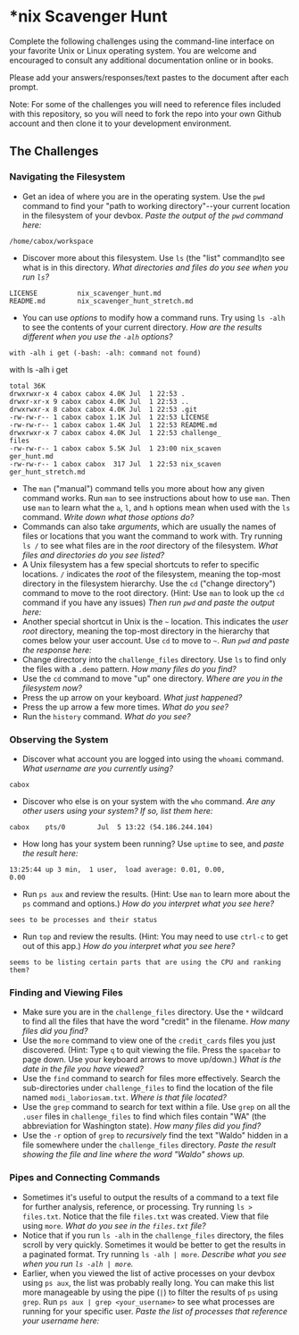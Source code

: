 # *nix Scavenger Hunt

Complete the following challenges using the command-line interface on your favorite
Unix or Linux operating system. You are welcome and encouraged to consult any
additional documentation online or in books.

Please add your answers/responses/text pastes to the document after each prompt.

Note: For some of the challenges you will need to reference files included with
this repository, so you will need to fork the repo into your own Github account
and then clone it to your development environment.

## The Challenges

### Navigating the Filesystem

* Get an idea of where you are in the operating system. Use the `pwd` command to find your "path to working directory"--your current location in the filesystem of your devbox. *Paste the output of the `pwd` command here:*

```
/home/cabox/workspace                                
```

* Discover more about this filesystem. Use `ls` (the "list" command)to see what is in this directory. *What directories and files do you see when you run `ls`?*

```
LICENSE          nix_scavenger_hunt.md               
README.md        nix_scavenger_hunt_stretch.md       
```

* You can use *options* to modify how a command runs. Try using `ls -alh` to see the contents of your current directory. *How are the results different when you use the `-alh` options?*
```
with -alh i get (-bash: -alh: command not found)
```

with ls -alh i get
```
total 36K                                                    
drwxrwxr-x 4 cabox cabox 4.0K Jul  1 22:53 .                 
drwxr-xr-x 9 cabox cabox 4.0K Jul  1 22:53 ..                
drwxrwxr-x 8 cabox cabox 4.0K Jul  1 22:53 .git              
-rw-rw-r-- 1 cabox cabox 1.1K Jul  1 22:53 LICENSE           
-rw-rw-r-- 1 cabox cabox 1.4K Jul  1 22:53 README.md         
drwxrwxr-x 7 cabox cabox 4.0K Jul  1 22:53 challenge_        
files                                                        
-rw-rw-r-- 1 cabox cabox 5.5K Jul  1 23:00 nix_scaven        
ger_hunt.md                                                  
-rw-rw-r-- 1 cabox cabox  317 Jul  1 22:53 nix_scaven        
ger_hunt_stretch.md  
```

* The `man` ("manual") command tells you more about how any given command works. Run `man` to see instructions about how to use `man`. Then use `man` to learn what the `a`, `l`, and `h` options mean when used with the `ls` command. *Write down what those options do?*
* Commands can also take *arguments*, which are usually the names of files or locations that you want the command to work with. Try running `ls /` to see what files are in the *root* directory of the filesystem. *What files and directories do you see listed?*
* A Unix filesystem has a few special shortcuts to refer to specific locations. `/` indicates the *root* of the filesystem, meaning the top-most directory in the filesystem hierarchy. Use the `cd` ("change directory") command to move to the root directory. (Hint: Use `man` to look up the `cd` command if you have any issues) *Then run `pwd` and paste the output here:*
* Another special shortcut in Unix is the `~` location. This indicates the *user root* directory, meaning the top-most directory in the hierarchy that comes below your user account. Use `cd` to move to `~`. *Run `pwd` and paste the response here:*
* Change directory into the `challenge_files` directory. Use `ls` to find only the files with a `.demo` pattern. *How many files do you find?*
* Use the `cd` command to move "up" one directory. *Where are you in the filesystem now?*
* Press the up arrow on your keyboard. *What just happened?*
* Press the up arrow a few more times. *What do you see?*
* Run the `history` command. *What do you see?*

### Observing the System

* Discover what account you are logged into using the `whoami` command. *What username are you currently using?*
```
cabox
```

* Discover who else is on your system with the `who` command. *Are any other users using your system? If so, list them here:*

```
cabox    pts/0        Jul  5 13:22 (54.186.244.104)     
```
* How long has your system been running? Use `uptime` to see, and *paste the result here:*
```
13:25:44 up 3 min,  1 user,  load average: 0.01, 0.00, 
0.00  
```

* Run `ps aux` and review the results. (Hint: Use `man` to learn more about the `ps` command and options.) *How do you interpret what you see here?*
```
sees to be processes and their status
````

* Run `top` and review the results. (Hint: You may need to use `ctrl-c` to get out of this app.) *How do you interpret what you see here?*
```
seems to be listing certain parts that are using the CPU and ranking them?
```

### Finding and Viewing Files

* Make sure you are in the `challenge_files` directory. Use the `*` wildcard to find all the files that have the word "credit" in the filename. *How many files did you find?*
* Use the `more` command to view one of the `credit_cards` files you just discovered. (Hint: Type `q` to quit viewing the file. Press the `spacebar` to page down. Use your keyboard arrows to move up/down.) *What is the date in the file you have viewed?*
* Use the `find` command to search for files more effectively. Search the sub-directories under `challenge_files` to find the location of the file named `modi_laboriosam.txt`. *Where is that file located?*
* Use the `grep` command to search for text within a file. Use `grep` on all the `.user` files in `challenge_files` to find which files contain "WA" (the abbreviation for Washington state). *How many files did you find?*
* Use the `-r` option of `grep` to *recursively* find the text "Waldo" hidden in a file somewhere under the `challenge_files` directory. *Paste the result showing the file and line where the word "Waldo" shows up.*

### Pipes and Connecting Commands

* Sometimes it's useful to output the results of a command to a text file for further analysis, reference, or processing. Try running `ls > files.txt`. Notice that the file `files.txt` was created. View that file using `more`. *What do you see in the `files.txt` file?*
* Notice that if you run `ls -alh` in the `challenge_files` directory, the files scroll by very quickly. Sometimes it would be better to get the results in a paginated format. Try running `ls -alh | more`. *Describe what you see when you run `ls -alh | more`.*
* Earlier, when you viewed the list of active processes on your devbox using `ps aux`, the list was probably really long. You can make this list more manageable by using the pipe (`|`) to filter the results of `ps` using `grep`. Run `ps aux | grep <your_username>` to see what processes are running for your specific user. *Paste the list of processes that reference your username here:*
